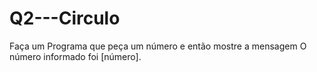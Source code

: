 # Q2---Circulo

Faça um Programa que peça um número e então mostre a mensagem O número informado foi [número].
